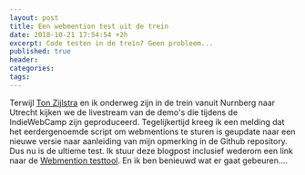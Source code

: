 ```yaml
---
layout: post
title: Een webmention test uit de trein
date: 2018-10-21 17:54:54 +2h
excerpt: Code testen in de trein? Geen probleem...
published: true
header:
categories: 
tags: 
---
```

Terwijl [Ton Zijlstra](https://www.zylstra.org/blog/2018/10/solvingwebmentions/) en ik onderweg zijn in de trein vanuit Nurnberg naar Utrecht kijken we de livestream van de demo's die tijdens de IndieWebCamp zijn geproduceerd. Tegelijkertijd kreeg ik een melding dat het eerdergenoemde script om webmentions te sturen is geupdate naar een nieuwe versie naar aanleiding van mijn opmerking in de Github repository. Dus nu is de ultieme test. Ik stuur deze blogpost inclusief wederom een link naar de [Webmention testtool](https://webmention.rocks/test/1). En ik ben benieuwd wat er gaat gebeuren....